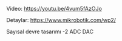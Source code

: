 Video: https://youtu.be/4vum5fAzOJo

Detaylar: https://www.mikrobotik.com/wp2/

Sayısal devre tasarımı -2 ADC DAC
